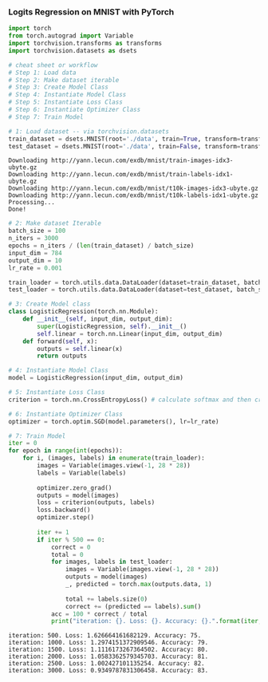 
### Logits Regression on MNIST with PyTorch



```python
import torch
from torch.autograd import Variable
import torchvision.transforms as transforms
import torchvision.datasets as dsets
```


```python
# cheat sheet or workflow
# Step 1: Load data
# Step 2: Make dataset iterable
# Step 3: Create Model Class
# Step 4: Instantiate Model Class
# Step 5: Instantiate Loss Class
# Step 6: Instantiate Optimizer Class
# Step 7: Train Model
```


```python
# 1: Load dataset -- via torchvision.datasets
train_dataset = dsets.MNIST(root='./data', train=True, transform=transforms.ToTensor(), download=True)
test_dataset = dsets.MNIST(root='./data', train=False, transform=transforms.ToTensor())
```

    Downloading http://yann.lecun.com/exdb/mnist/train-images-idx3-ubyte.gz
    Downloading http://yann.lecun.com/exdb/mnist/train-labels-idx1-ubyte.gz
    Downloading http://yann.lecun.com/exdb/mnist/t10k-images-idx3-ubyte.gz
    Downloading http://yann.lecun.com/exdb/mnist/t10k-labels-idx1-ubyte.gz
    Processing...
    Done!



```python
# 2: Make dataset Iterable
batch_size = 100
n_iters = 3000
epochs = n_iters / (len(train_dataset) / batch_size)
input_dim = 784
output_dim = 10
lr_rate = 0.001

train_loader = torch.utils.data.DataLoader(dataset=train_dataset, batch_size=batch_size, shuffle=True)
test_loader = torch.utils.data.DataLoader(dataset=test_dataset, batch_size=batch_size, shuffle=False)
```


```python
# 3: Create Model class
class LogisticRegression(torch.nn.Module):
    def __init__(self, input_dim, output_dim):
        super(LogisticRegression, self).__init__()
        self.linear = torch.nn.Linear(input_dim, output_dim)
    def forward(self, x):
        outputs = self.linear(x)
        return outputs
```


```python
# 4: Instantiate Model Class
model = LogisticRegression(input_dim, output_dim)
```


```python
# 5: Instantiate Loss Class
criterion = torch.nn.CrossEntropyLoss() # calculate softmax and then cross entropy
```


```python
# 6: Instantiate Optimizer Class
optimizer = torch.optim.SGD(model.parameters(), lr=lr_rate)
```


```python
# 7: Train Model
iter = 0
for epoch in range(int(epochs)):
    for i, (images, labels) in enumerate(train_loader):
        images = Variable(images.view(-1, 28 * 28))
        labels = Variable(labels)
        
        optimizer.zero_grad()
        outputs = model(images)
        loss = criterion(outputs, labels)
        loss.backward()
        optimizer.step()
        
        iter += 1
        if iter % 500 == 0:
            correct = 0
            total = 0
            for images, labels in test_loader:
                images = Variable(images.view(-1, 28 * 28))
                outputs = model(images)
                _, predicted = torch.max(outputs.data, 1)
                
                total += labels.size(0)
                correct += (predicted == labels).sum()
            acc = 100 * correct / total
            print("iteration: {}. Loss: {}. Accuracy: {}.".format(iter, loss.item(), acc))
```

    iteration: 500. Loss: 1.626664161682129. Accuracy: 75.
    iteration: 1000. Loss: 1.2974151372909546. Accuracy: 79.
    iteration: 1500. Loss: 1.1116173267364502. Accuracy: 80.
    iteration: 2000. Loss: 1.0583362579345703. Accuracy: 81.
    iteration: 2500. Loss: 1.002427101135254. Accuracy: 82.
    iteration: 3000. Loss: 0.9349787831306458. Accuracy: 83.



```python

```

